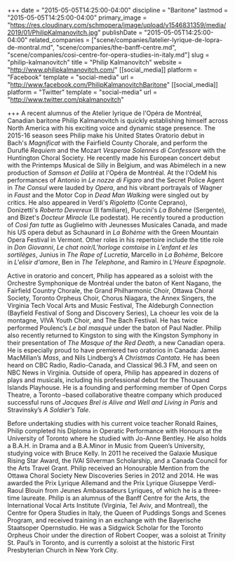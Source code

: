 +++
date = "2015-05-05T14:25:00-04:00"
discipline = "Baritone"
lastmod = "2015-05-05T14:25:00-04:00"
primary_image = "https://res.cloudinary.com/schmopera/image/upload/v1546831359/media/2019/01/PhilipKalmanovitch.jpg"
publishDate = "2015-05-05T14:25:00-04:00"
related_companies = ["scene/companies/latelier-lyrique-de-lopra-de-montral.md", "scene/companies/the-banff-centre.md", "scene/companies/cosi-centre-for-opera-studies-in-italy.md"]
slug = "philip-kalmanovitch"
title = "Philip Kalmanovitch"
website = "http://www.philipkalmanovitch.com/"
[[social_media]]
platform = "Facebook"
template = "social-media"
url = "http://www.facebook.com/PhilipKalmanovitchBaritone"
[[social_media]]
platform = "Twitter"
template = "social-media"
url = "http://www.twitter.com/pkalmanovitch"

+++
A recent alumnus of the Atelier lyrique de l'Opéra de Montréal, Canadian baritone Philip Kalmanovitch is quickly establishing himself across North America with his exciting voice and dynamic stage presence. The 2015-16 season sees Philip make his United States Oratorio debut in Bach's _Magnificat_ with the Fairfield County Chorale, and perform the Duruflé _Requiem_ and the Mozart _Vesperae Solennes di Confessore_ with the Huntington Choral Society. He recently made his European concert debut with the Printemps Musical de Silly in Belgium, and was Abimélech in a new production of _Samson et Dalila_ at l'Opéra de Montréal. At the l'OdeM his performances of Antonio in _Le nozze di Figaro_ and the Secret Police Agent in _The Consul_ were lauded by _Opera_, and his vibrant portrayals of Wagner in _Faust_ and the Motor Cop in _Dead Man Walking_ were singled out by critics. He also appeared in Verdi's _Rigoletto_ (Conte Ceprano), Donizetti's _Roberto Devereux_ (Il familiare), Puccini's _La Bohème_ (Sergente), and Bizet's _Docteur Miracle_ (Le podestat). He recently toured a production of _Così fan tutte_ as Guglielmo with Jeunesses Musicales Canada, and made his US opera debut as Schaunard in _La Bohème_ with the Green Mountain Opera Festival in Vermont. Other roles in his repertoire include the title role in _Don Giovanni_, _Le chat noir/L’horloge comtoise_ in _L’enfant et les sortilèges_, Junius in _The Rape of Lucretia_, Marcello in _La Bohème_, Belcore in _L'elisir d'amore_, Ben in _The Telephone_, and Ramiro in _L'Heure Espagnole_.

Active in oratorio and concert, Philip has appeared as a soloist with the Orchestre Symphonique de Montréal under the baton of Kent Nagano, the Fairfield Country Chorale, the Grand Philharmonic Choir, Ottawa Choral Society, Toronto Orpheus Choir, Chorus Niagara, the Annex Singers, the Virginia Tech Vocal Arts and Music Festival, The Aldeburgh Connection (Bayfield Festival of Song and Discovery Series), La choeur les voix de la montagne, VIVA Youth Choir, and The Bach Festival. He has twice performed Poulenc’s _Le bal masqué_ under the baton of Paul Nadler. Philip also recently returned to Kingston to sing with the Kingston Symphony in their presentation of _The Masque of the Red Death_, a new Canadian opera. He is especially proud to have premiered two oratorios in Canada: James MacMillan’s _Mass_, and Nils Lindberg’s _A Christmas Cantata_. He has been heard on CBC Radio, Radio-Canada, and Classical 96.3 FM, and seen on NBC News in Virginia. Outside of opera, Philip has appeared in dozens of plays and musicals, including his professional debut for the Thousand Islands Playhouse. He is a founding and performing member of Open Corps Theatre, a Toronto –based collaborative theatre company which produced successful runs of _Jacques Brel is Alive and Well and Living in Paris_ and Stravinsky’s _A Soldier’s Tale_.

Before undertaking studies with his current voice teacher Ronald Raines, Philip completed his Diploma in Operatic Performance with Honours at the University of Toronto where he studied with Jo-Anne Bentley. He also holds a B.A.H. in Drama and a B.A.Minor in Music from Queen’s University, studying voice with Bruce Kelly. In 2011 he received the Galaxie Musique Rising Star Award, the IVAI Silverman Scholarship, and a Canada Council for the Arts Travel Grant. Philip received an Honourable Mention from the Ottawa Choral Society New Discoveries Series in 2012 and 2014. He was awarded the Prix Lyrique Allemand and the Prix Lyrique Giuseppe Verdi-Raoul Blouin from Jeunes Ambassadeurs Lyriques, of which he is a three-time laureate. Philip is an alumnus of the Banff Centre for the Arts, the International Vocal Arts Institute (Virginia, Tel Aviv, and Montreal), the Centre for Opera Studies in Italy, the Queen of Puddings Songs and Scenes Program, and received training in an exchange with the Bayerische Staatsoper Opernstudio. He was a Sidgwick Scholar for the Toronto Orpheus Choir under the direction of Robert Cooper, was a soloist at Trinity St. Paul’s in Toronto, and is currently a soloist at the historic First Presbyterian Church in New York City. 